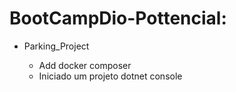   # BootCampDio-Pottencial: 
  - Parking_Project

    - Add docker composer
    - Iniciado um projeto dotnet console

